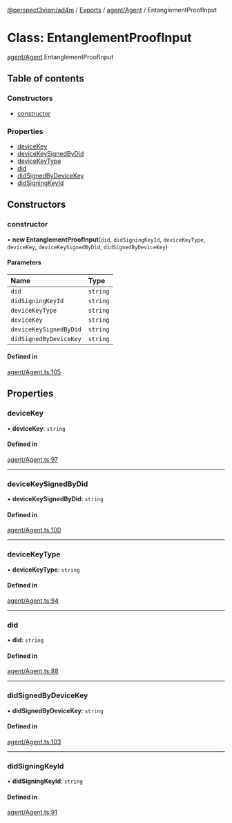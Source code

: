 [@perspect3vism/ad4m](../README.md) / [Exports](../modules.md) / [agent/Agent](../modules/agent_Agent.md) / EntanglementProofInput

# Class: EntanglementProofInput

[agent/Agent](../modules/agent_Agent.md).EntanglementProofInput

## Table of contents

### Constructors

- [constructor](agent_Agent.EntanglementProofInput.md#constructor)

### Properties

- [deviceKey](agent_Agent.EntanglementProofInput.md#devicekey)
- [deviceKeySignedByDid](agent_Agent.EntanglementProofInput.md#devicekeysignedbydid)
- [deviceKeyType](agent_Agent.EntanglementProofInput.md#devicekeytype)
- [did](agent_Agent.EntanglementProofInput.md#did)
- [didSignedByDeviceKey](agent_Agent.EntanglementProofInput.md#didsignedbydevicekey)
- [didSigningKeyId](agent_Agent.EntanglementProofInput.md#didsigningkeyid)

## Constructors

### constructor

• **new EntanglementProofInput**(`did`, `didSigningKeyId`, `deviceKeyType`, `deviceKey`, `deviceKeySignedByDid`, `didSignedByDeviceKey`)

#### Parameters

| Name | Type |
| :------ | :------ |
| `did` | `string` |
| `didSigningKeyId` | `string` |
| `deviceKeyType` | `string` |
| `deviceKey` | `string` |
| `deviceKeySignedByDid` | `string` |
| `didSignedByDeviceKey` | `string` |

#### Defined in

[agent/Agent.ts:105](https://github.com/perspect3vism/ad4m/blob/6c5aaad/src/agent/Agent.ts#L105)

## Properties

### deviceKey

• **deviceKey**: `string`

#### Defined in

[agent/Agent.ts:97](https://github.com/perspect3vism/ad4m/blob/6c5aaad/src/agent/Agent.ts#L97)

___

### deviceKeySignedByDid

• **deviceKeySignedByDid**: `string`

#### Defined in

[agent/Agent.ts:100](https://github.com/perspect3vism/ad4m/blob/6c5aaad/src/agent/Agent.ts#L100)

___

### deviceKeyType

• **deviceKeyType**: `string`

#### Defined in

[agent/Agent.ts:94](https://github.com/perspect3vism/ad4m/blob/6c5aaad/src/agent/Agent.ts#L94)

___

### did

• **did**: `string`

#### Defined in

[agent/Agent.ts:88](https://github.com/perspect3vism/ad4m/blob/6c5aaad/src/agent/Agent.ts#L88)

___

### didSignedByDeviceKey

• **didSignedByDeviceKey**: `string`

#### Defined in

[agent/Agent.ts:103](https://github.com/perspect3vism/ad4m/blob/6c5aaad/src/agent/Agent.ts#L103)

___

### didSigningKeyId

• **didSigningKeyId**: `string`

#### Defined in

[agent/Agent.ts:91](https://github.com/perspect3vism/ad4m/blob/6c5aaad/src/agent/Agent.ts#L91)
